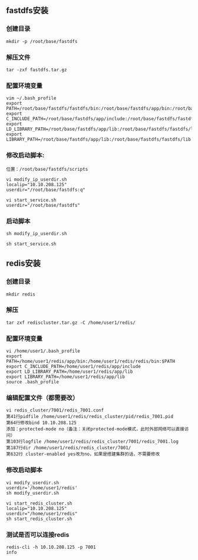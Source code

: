 ## fastdfs安装
    
### 创建目录
    mkdir -p /root/base/fastdfs
### 解压文件
    tar -zxf fastdfs.tar.gz 
### 配置环境变量
    vim ~/.bash_profile
    export PATH=/root/base/fastdfs/fastdfs/bin:/root/base/fastdfs/app/bin:/root/base/fastdfs/nginx/sbin/:$PATH
    export C_INCLUDE_PATH=/root/base/fastdfs/app/include:/root/base/fastdfs/fastdfs/include
    export LD_LIBRARY_PATH=/root/base/fastdfs/app/lib:/root/base/fastdfs/fastdfs/lib
    export LIBRARY_PATH=/root/base/fastdfs/app/lib:/root/base/fastdfs/fastdfs/lib

### 修改启动脚本:
    位置：/root/base/fastdfs/scripts
    
    vi modify_ip_userdir.sh
    localip="10.10.208.125"
    userdir="/root/base/fastdfs:q"
    
    vi start_service.sh
    userdir="/root/base/fastdfs"

### 启动脚本
    
    
    sh modify_ip_userdir.sh
    
    sh start_service.sh




## redis安装
### 创建目录
    mkdir redis
### 解压
    tar zxf rediscluster.tar.gz -C /home/user1/redis/
### 配置环境变量
    vi /home/user1/.bash_profile
    export PATH=/home/user1/redis/app/bin:/home/user1/redis/redis/bin:$PATH
    export C_INCLUDE_PATH=/home/user1/redis/app/include
    export LD_LIBRARY_PATH=/home/user1/redis/app/lib
    export LIBRARY_PATH=/home/user1/redis/app/lib
    source .bash_profile 

### 编辑配置文件（都需要改）
    vi redis_cluster/7001/redis_7001.conf
    第41行pidfile /home/user1/redis/redis_cluster/pid/redis_7001.pid
    第64行修改bind 10.10.208.125
    添加：protected-mode no（备注：关闭protected-mode模式，此时外部网络可以直接访问）
    第103行logfile /home/user1/redis/redis_cluster/7001/redis_7001.log
    第187行dir /home/user1/redis/redis_cluster/7001/
    第632行 cluster-enabled yes改为no，如果是搭建集群的话，不需要修改
### 修改启动脚本
    vi modify_userdir.sh 
    userdir='/home/user1/redis'
    sh modify_userdir.sh
    
    vi start_redis_cluster.sh
    localip="10.10.208.125"
    userdir="/home/user1/redis"
    sh start_redis_cluster.sh
### 测试是否可以连接redis
    redis-cli -h 10.10.208.125 -p 7001
    info
